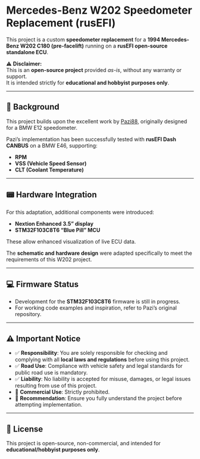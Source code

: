 # Mercedes-Benz W202 Speedometer Replacement (rusEFI)

This project is a custom **speedometer replacement** for a **1994 Mercedes-Benz W202 C180 (pre-facelift)** running on a **rusEFI open-source standalone ECU**.  

⚠️ **Disclaimer:**  
This is an **open-source project** provided *as-is*, without any warranty or support.  
It is intended strictly for **educational and hobbyist purposes only**.  

---

## 📖 Background

This project builds upon the excellent work by [Pazi88](https://github.com/pazi88/E12_CAN_gauges), originally designed for a BMW E12 speedometer.  

Pazi’s implementation has been successfully tested with **rusEFI Dash CANBUS** on a BMW E46, supporting:  
- **RPM**  
- **VSS (Vehicle Speed Sensor)**  
- **CLT (Coolant Temperature)**  

---

## 📟 Hardware Integration

For this adaptation, additional components were introduced:  
- **Nextion Enhanced 3.5” display**  
- **STM32F103C8T6 “Blue Pill” MCU**  

These allow enhanced visualization of live ECU data.  

The **schematic and hardware design** were adapted specifically to meet the requirements of this W202 project.  

---

## 💻 Firmware Status

- Development for the **STM32F103C8T6** firmware is still in progress.  
- For working code examples and inspiration, refer to Pazi’s original repository.  

---

## ⚠️ Important Notice

- ✅ **Responsibility**: You are solely responsible for checking and complying with all **local laws and regulations** before using this project.  
- ✅ **Road Use**: Compliance with vehicle safety and legal standards for public road use is mandatory.  
- ✅ **Liability**: No liability is accepted for misuse, damages, or legal issues resulting from use of this project.  
- 🚫 **Commercial Use**: Strictly prohibited.  
- 📌 **Recommendation**: Ensure you fully understand the project before attempting implementation.  

---

## 📜 License

This project is open-source, non-commercial, and intended for **educational/hobbyist purposes only**.  
